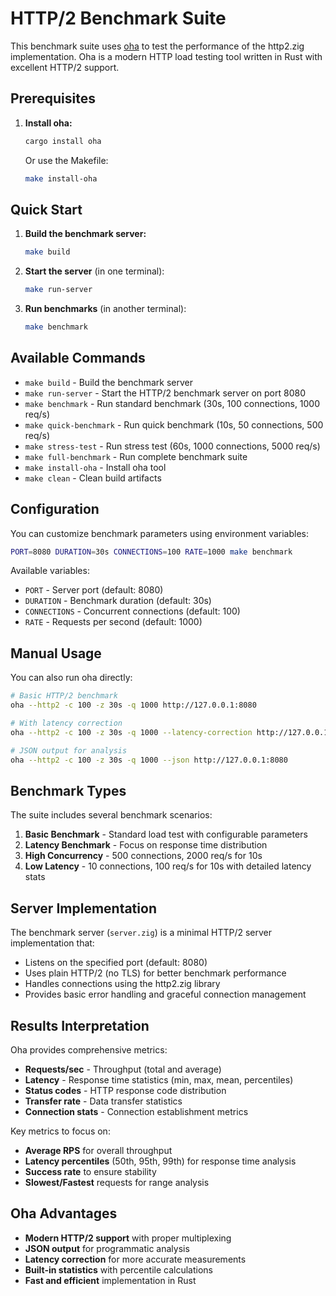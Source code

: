 # HTTP/2 Benchmark Suite

This benchmark suite uses [oha](https://github.com/hatoo/oha) to test the performance of the http2.zig implementation. Oha is a modern HTTP load testing tool written in Rust with excellent HTTP/2 support.

## Prerequisites

1. **Install oha:**
   ```bash
   cargo install oha
   ```
   Or use the Makefile:
   ```bash
   make install-oha
   ```

## Quick Start

1. **Build the benchmark server:**
   ```bash
   make build
   ```

2. **Start the server** (in one terminal):
   ```bash
   make run-server
   ```

3. **Run benchmarks** (in another terminal):
   ```bash
   make benchmark
   ```

## Available Commands

- `make build` - Build the benchmark server
- `make run-server` - Start the HTTP/2 benchmark server on port 8080
- `make benchmark` - Run standard benchmark (30s, 100 connections, 1000 req/s)
- `make quick-benchmark` - Run quick benchmark (10s, 50 connections, 500 req/s)
- `make stress-test` - Run stress test (60s, 1000 connections, 5000 req/s)
- `make full-benchmark` - Run complete benchmark suite
- `make install-oha` - Install oha tool
- `make clean` - Clean build artifacts

## Configuration

You can customize benchmark parameters using environment variables:

```bash
PORT=8080 DURATION=30s CONNECTIONS=100 RATE=1000 make benchmark
```

Available variables:
- `PORT` - Server port (default: 8080)
- `DURATION` - Benchmark duration (default: 30s)
- `CONNECTIONS` - Concurrent connections (default: 100)
- `RATE` - Requests per second (default: 1000)

## Manual Usage

You can also run oha directly:

```bash
# Basic HTTP/2 benchmark
oha --http2 -c 100 -z 30s -q 1000 http://127.0.0.1:8080

# With latency correction
oha --http2 -c 100 -z 30s -q 1000 --latency-correction http://127.0.0.1:8080

# JSON output for analysis
oha --http2 -c 100 -z 30s -q 1000 --json http://127.0.0.1:8080
```

## Benchmark Types

The suite includes several benchmark scenarios:

1. **Basic Benchmark** - Standard load test with configurable parameters
2. **Latency Benchmark** - Focus on response time distribution
3. **High Concurrency** - 500 connections, 2000 req/s for 10s
4. **Low Latency** - 10 connections, 100 req/s for 10s with detailed latency stats

## Server Implementation

The benchmark server (`server.zig`) is a minimal HTTP/2 server implementation that:
- Listens on the specified port (default: 8080)
- Uses plain HTTP/2 (no TLS) for better benchmark performance
- Handles connections using the http2.zig library
- Provides basic error handling and graceful connection management

## Results Interpretation

Oha provides comprehensive metrics:

- **Requests/sec** - Throughput (total and average)
- **Latency** - Response time statistics (min, max, mean, percentiles)
- **Status codes** - HTTP response code distribution
- **Transfer rate** - Data transfer statistics
- **Connection stats** - Connection establishment metrics

Key metrics to focus on:
- **Average RPS** for overall throughput
- **Latency percentiles** (50th, 95th, 99th) for response time analysis
- **Success rate** to ensure stability
- **Slowest/Fastest** requests for range analysis

## Oha Advantages

- **Modern HTTP/2 support** with proper multiplexing
- **JSON output** for programmatic analysis
- **Latency correction** for more accurate measurements
- **Built-in statistics** with percentile calculations
- **Fast and efficient** implementation in Rust